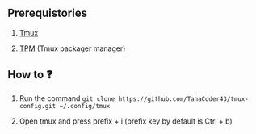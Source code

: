 ## Prerequistories

1. [Tmux](https://github.com/tmux/tmux)

2. [TPM](https://github.com/tmux-plugins/tpm) (Tmux packager manager)

## How to ❓

1. Run the command `git clone https://github.com/TahaCoder43/tmux-config.git ~/.config/tmux`

2. Open tmux and press prefix + i (prefix key by default is Ctrl + b)


